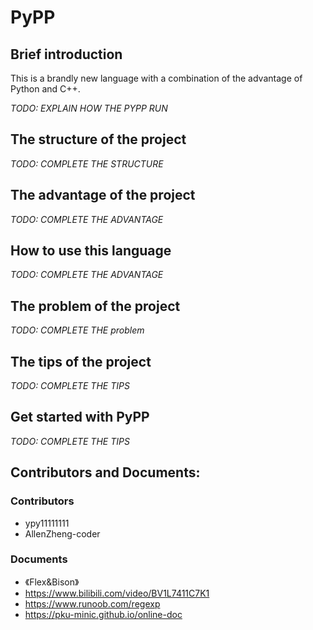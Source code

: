 # PyPP
## Brief introduction
This is a brandly new language with a combination of the advantage of Python and C++.

_TODO: EXPLAIN HOW THE PYPP RUN_

## The structure of the project
_TODO: COMPLETE THE STRUCTURE_

## The advantage of the project
_TODO: COMPLETE THE ADVANTAGE_

## How to use this language
_TODO: COMPLETE THE ADVANTAGE_

## The problem of the project
_TODO: COMPLETE THE problem_

## The tips of the project
_TODO: COMPLETE THE TIPS_

## Get started with PyPP
_TODO: COMPLETE THE TIPS_

## Contributors and Documents:

### Contributors
+ ypy11111111
+ AllenZheng-coder

### Documents
+ 《Flex&Bison》
+  https://www.bilibili.com/video/BV1L7411C7K1
+  https://www.runoob.com/regexp
+  https://pku-minic.github.io/online-doc
